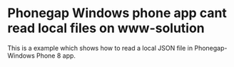 Phonegap Windows phone app cant read local files on www-solution
================================================================
This is a example which shows how to read a local JSON file in Phonegap-Windows Phone 8 app.
